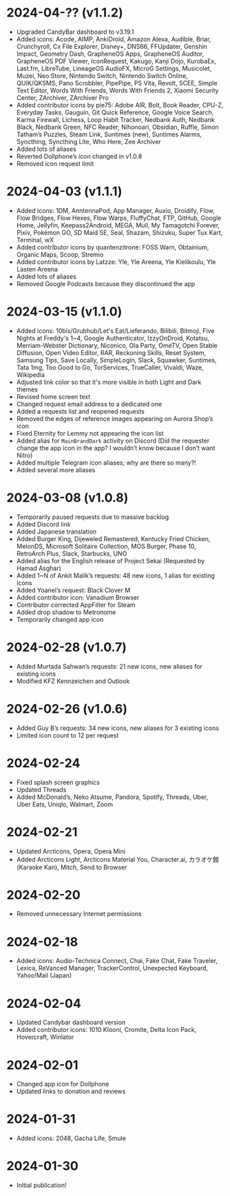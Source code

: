 # 2024-04-?? (v1.1.2)
- Upgraded CandyBar dashboard to v3.19.1
- Added icons: Acode, AIMP, AnkiDroid, Amazon Alexa, Audible, Briar, Crunchyroll, Cx File Explorer, Disney+, DNS66, FFUpdater, Genshin Impact, Geometry Dash, GrapheneOS Apps, GrapheneOS Auditor, GrapheneOS PDF Viewer, IconRequest, Kakugo, Kanji Dojo, KurobaEx, Last.fm, LibreTube, LineageOS AudioFX, MicroG Settings, Musicolet, Muzei, Neo Store, Nintendo Switch, Nintendo Switch Online, QUIK/QKSMS, Pano Scrobbler, PipePipe, PS Vita, Revolt, SCEE, Simple Text Editor, Words With Friends, Words With Friends 2, Xiaomi Security Center, ZArchiver, ZArchiver Pro
- Added contributor icons by pie75: Adobe AIR, Bolt, Book Reader, CPU-Z, Everyday Tasks, Gauguin, Git Quick Reference, Google Voice Search, Karma Firewall, Lichess, Loop Habit Tracker, Nedbank Auth, Nedbank Black, Nedbank Green, NFC Reader, Nihonoari, Obsidian, Ruffle, Simon Tatham’s Puzzles, Steam Link, Suntimes (new), Suntimes Alarms, Syncthing, Syncthing Lite, Who Here, Zee Archiver
- Added lots of aliases
- Reverted Dollphone’s icon changed in v1.0.8
- Removed icon request limit

# 2024-04-03 (v1.1.1)
- Added icons: 1DM, AnntennaPod, App Manager, Auxio, Droidify, Flow, Flow Bridges, Flow Hexes, Flow Warps, FluffyChat, FTP, GitHub, Google Home, Jellyfin, Keepass2Android, MEGA, Mull, My Tamagotchi Forever, Pixiv, Pokémon GO, SD Maid SE, Seal, Shazam, Shizuku, Super Tux Kart, Terminal, wX
- Added contributor icons by quantenzitrone: FOSS Warn, Obtainium, Organic Maps, Scoop, Stremio
- Added contributor icons by Latzze: Yle, Yle Areena, Yle Kielikoulu, Yle Lasten Areena
- Added lots of aliases
- Removed Google Podcasts because they discontinued the app

# 2024-03-15 (v1.1.0)
- Added icons: 10bis/Grubhub/Let's Eat/Lieferando, Bilibili, Bitmoji, Five Nights at Freddy's 1~4, Google Authenticator, IzzyOnDroid, Kotatsu, Merriam-Webster Dictionary, Niconico, Ola Party, OmeTV, Open Stable Diffusion, Open Video Editor, RAR, Reckoning Skills, Reset System, Samsung Tips, Save Locally, SimpleLogin, Slack, Squawker, Suntimes, Tata 1mg, Too Good to Go, TorServices, TrueCaller, Vivaldi, Waze, Wikipedia
- Adjusted link color so that it's more visible in both Light and Dark themes
- Revised home screen text
- Changed request email address to a dedicated one
- Added a requests list and reopened requests
- Removed the edges of reference images appearing on Aurora Shop’s icon
- Fixed Eternity for Lemmy not appearing the icon list
- Added alias for `MainBrandDark` activity on Discord (Did the requester change the app icon in the app? I wouldn’t know because I don’t want Nitro)
- Added multiple Telegram icon aliases; why are there so many?!
- Added several more aliases

# 2024-03-08 (v1.0.8)
- Temporarily paused requests due to massive backlog
- Added Discord link
- Added Japanese translation
- Added Burger King, Dijeweled Remastered, Kentucky Fried Chicken, MelonDS, Microsoft Solitaire Collection, MOS Burger, Phase 10, RetroArch Plus, Slack, Starbucks, UNO
- Added alias for the English release of Project Sekai (Requested by Hamad Asghar)
- Added 1~N of Ankit Malik’s requests: 48 new icons, 1 alias for existing icons
- Added Yoanel’s request: Black Clover M
- Added contributor icon: Vanadium Browser
- Contributor corrected AppFilter for Steam
- Added drop shadow to Metronome
- Temporarily changed app icon

# 2024-02-28 (v1.0.7)
- Added Murtada Sahwan’s requests: 21 new icons, new aliases for existing icons
- Modified KFZ Kennzeichen and Outlook

# 2024-02-26 (v1.0.6)
- Added Guy B’s requests: 34 new icons, new aliases for 3 existing icons
- Limited icon count to 12 per request

# 2024-02-24
- Fixed splash screen graphics
- Updated Threads
- Added McDonald’s, Neko Atsume, Pandora, Spotify, Threads, Uber, Uber Eats, Uniqlo, Walmart, Zoom

# 2024-02-21
- Updated Arcticons, Opera, Opera Mini
- Added Arcticons Light, Arcticons Material You, Character.ai, カラオケ館 (Karaoke Kan), Mitch, Send to Browser

# 2024-02-20
- Removed unnecessary Internet permissions

# 2024-02-18
- Added icons: Audio-Technica Connect, Chai, Fake Chat, Fake Traveler, Lexica, ReVanced Manager, TrackerControl, Unexpected Keyboard, Yahoo!Mail (Japan)

# 2024-02-04
- Updated Candybar dashboard version
- Added contributor icons: 1010 Klooni, Cromite, Delta Icon Pack, Hovercraft, Winlator

# 2024-02-01
- Changed app icon for Dollphone
- Updated links to donation and reviews

# 2024-01-31
- Added icons: 2048, Gacha Life, Smule

# 2024-01-30
- Initial publication!